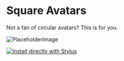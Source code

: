 # Square Avatars
Not a fan of circular avatars? This is for you.

![PlaceholderImage](https://via.placeholder.com/150)

[![Install directly with Stylus](https://img.shields.io/badge/Install%20directly%20with-Stylus-00adad.svg)](MY.USER.CSS)
